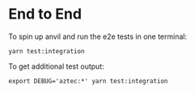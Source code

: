 # End to End

To spin up anvil and run the e2e tests in one terminal:

`yarn test:integration`

To get additional test output:

`export DEBUG='aztec:*' yarn test:integration`